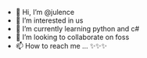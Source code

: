 - 👋 Hi, I’m @julence
- 👀 I’m interested in us
- 🌱 I’m currently learning python and c#
- 💞️ I’m looking to collaborate on foss
- 📫 How to reach me ... ✨✨✨

